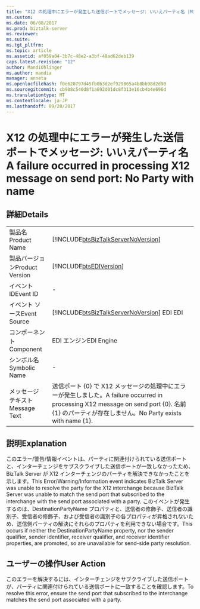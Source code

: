 ```yaml
---
title: "X12 の処理中にエラーが発生した送信ポートでメッセージ: いいえパーティ名 |Microsoft ドキュメント"
ms.custom: 
ms.date: 06/08/2017
ms.prod: biztalk-server
ms.reviewer: 
ms.suite: 
ms.tgt_pltfrm: 
ms.topic: article
ms.assetid: af059a04-3b7c-48e2-a3bf-48ad62deb139
caps.latest.revision: "12"
author: MandiOhlinger
ms.author: mandia
manager: anneta
ms.openlocfilehash: f0e620797d45fb0b3d2ef929865a4b8bb98d2d90
ms.sourcegitcommit: cb908c540d8f1a692d01dc8f313e16cb4b4e696d
ms.translationtype: MT
ms.contentlocale: ja-JP
ms.lasthandoff: 09/20/2017
---
```

# <a name="a-failure-occurred-in-processing-x12-message-on-send-port-no-party-with-name"></a><span data-ttu-id="be924-102">X12 の処理中にエラーが発生した送信ポートでメッセージ: いいえパーティ名</span><span class="sxs-lookup"><span data-stu-id="be924-102">A failure occurred in processing X12 message on send port: No Party with name</span></span>
## <a name="details"></a><span data-ttu-id="be924-103">詳細</span><span class="sxs-lookup"><span data-stu-id="be924-103">Details</span></span>  
  
|||  
|-|-|  
|<span data-ttu-id="be924-104">製品名</span><span class="sxs-lookup"><span data-stu-id="be924-104">Product Name</span></span>|[!INCLUDE[btsBizTalkServerNoVersion](../includes/btsbiztalkservernoversion-md.md)]|  
|<span data-ttu-id="be924-105">製品バージョン</span><span class="sxs-lookup"><span data-stu-id="be924-105">Product Version</span></span>|[!INCLUDE[btsEDIVersion](../includes/btsediversion-md.md)]|  
|<span data-ttu-id="be924-106">イベント ID</span><span class="sxs-lookup"><span data-stu-id="be924-106">Event ID</span></span>|-|  
|<span data-ttu-id="be924-107">イベント ソース</span><span class="sxs-lookup"><span data-stu-id="be924-107">Event Source</span></span>|[!INCLUDE[btsBizTalkServerNoVersion](../includes/btsbiztalkservernoversion-md.md)]<span data-ttu-id="be924-108"> EDI</span><span class="sxs-lookup"><span data-stu-id="be924-108"> EDI</span></span>|  
|<span data-ttu-id="be924-109">コンポーネント</span><span class="sxs-lookup"><span data-stu-id="be924-109">Component</span></span>|<span data-ttu-id="be924-110">EDI エンジン</span><span class="sxs-lookup"><span data-stu-id="be924-110">EDI Engine</span></span>|  
|<span data-ttu-id="be924-111">シンボル名</span><span class="sxs-lookup"><span data-stu-id="be924-111">Symbolic Name</span></span>|-|  
|<span data-ttu-id="be924-112">メッセージ テキスト</span><span class="sxs-lookup"><span data-stu-id="be924-112">Message Text</span></span>|<span data-ttu-id="be924-113">送信ポート {0} で X12 メッセージの処理中にエラーが発生しました。</span><span class="sxs-lookup"><span data-stu-id="be924-113">A failure occurred in processing X12 message on send port {0}.</span></span> <span data-ttu-id="be924-114">名前 {1} のパーティが存在しません。</span><span class="sxs-lookup"><span data-stu-id="be924-114">No Party exists with name {1}.</span></span>|  
  
## <a name="explanation"></a><span data-ttu-id="be924-115">説明</span><span class="sxs-lookup"><span data-stu-id="be924-115">Explanation</span></span>  
 <span data-ttu-id="be924-116">このエラー/警告/情報イベントは、パーティに関連付けられている送信ポートと、インターチェンジをサブスクライブした送信ポートが一致しなかったため、BizTalk Server が X12 インターチェンジのパーティを解決できなかったことを示します。</span><span class="sxs-lookup"><span data-stu-id="be924-116">This Error/Warning/Information event indicates BizTalk Server was unable to resolve the party for the X12 interchange because BizTalk Server was unable to match the send port that subscribed to the interchange with the send port associated with a party.</span></span> <span data-ttu-id="be924-117">このイベントが発生するのは、DestinationPartyName プロパティと、送信者の修飾子、送信者の識別子、受信者の修飾子、および受信者の識別子の各プロパティが昇格されないため、送信側パーティの解決にそれらのプロパティを利用できない場合です。</span><span class="sxs-lookup"><span data-stu-id="be924-117">This occurs if neither the DestinationPartyName property, nor the sender qualifier, sender identifier, receiver qualifier, and receiver identifier properties, are promoted, so are unavailable for send-side party resolution.</span></span>  
  
## <a name="user-action"></a><span data-ttu-id="be924-118">ユーザーの操作</span><span class="sxs-lookup"><span data-stu-id="be924-118">User Action</span></span>  
 <span data-ttu-id="be924-119">このエラーを解決するには、インターチェンジをサブクライブした送信ポートが、パーティに関連付けられている送信ポートに一致することを確認します。</span><span class="sxs-lookup"><span data-stu-id="be924-119">To resolve this error, ensure the send port that subscribed to the interchange matches the send port associated with a party.</span></span>